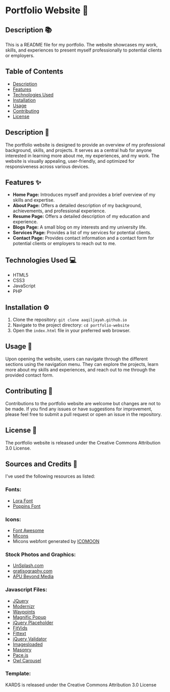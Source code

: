 <!DOCTYPE html>
<html lang="en">
<head>
  <meta charset="UTF-8">
  <meta name="viewport" content="width=device-width, initial-scale=1.0">
</head>
<body>
  <h1>Portfolio Website 🌟</h1>

  <h2>Description 📚</h2>
  <p>This is a README file for my portfolio. The website showcases my work, skills, and experiences to present myself professionally to potential clients or employers.</p>

  <h2>Table of Contents</h2>
  <ul>
    <li><a href="#description">Description</a></li>
    <li><a href="#features">Features</a></li>
    <li><a href="#technologies-used">Technologies Used</a></li>
    <li><a href="#installation">Installation</a></li>
    <li><a href="#usage">Usage</a></li>
    <li><a href="#contributing">Contributing</a></li>
    <li><a href="#license">License</a></li>
  </ul>

  <h2 id="description">Description 📝</h2>
  <p>The portfolio website is designed to provide an overview of my professional background, skills, and projects. It serves as a central hub for anyone interested in learning more about me, my experiences, and my work. The website is visually appealing, user-friendly, and optimized for responsiveness across various devices.</p>

  <h2 id="features">Features ✨</h2>
  <ul>
    <li><strong>Home Page:</strong> Introduces myself and provides a brief overview of my skills and expertise.</li>
    <li><strong>About Page:</strong> Offers a detailed description of my background, achievements, and professional experience.</li>
    <li><strong>Resume Page:</strong> Offers a detailed description of my education and experience.</li>
    <li><strong>Blogs Page:</strong> A small blog on my interests and my university life.</li>
    <li><strong>Services Page:</strong> Provides a list of my services for potential clients.</li>
    <li><strong>Contact Page:</strong> Provides contact information and a contact form for potential clients or employers to reach out to me.</li>
  </ul>

  <h2 id="technologies-used">Technologies Used 💻</h2>
  <ul>
    <li>HTML5</li>
    <li>CSS3</li>
    <li>JavaScript</li>
    <li>PHP</li>
  </ul>

  <h2 id="installation">Installation ⚙️</h2>
  <ol>
    <li>Clone the repository: <code>git clone aaqiljayah.github.io</code></li>
    <li>Navigate to the project directory: <code>cd portfolio-website</code></li>
    <li>Open the <code>index.html</code> file in your preferred web browser.</li>
  </ol>

  <h2 id="usage">Usage 🚀</h2>
  <p>Upon opening the website, users can navigate through the different sections using the navigation menu. They can explore the projects, learn more about my skills and experiences, and reach out to me through the provided contact form.</p>

  <h2 id="contributing">Contributing 🤝</h2>
  <p>Contributions to the portfolio website are welcome but changes are not to be made. If you find any issues or have suggestions for improvement, please feel free to submit a pull request or open an issue in the repository.</p>

  <h2 id="license">License 📜</h2>
  <p>The portfolio website is released under the Creative Commons Attribution 3.0 License.</p>

  <h2>Sources and Credits 🙏</h2>
  <p>I've used the following resources as listed:</p>

  <h3>Fonts:</h3>
  <ul>
    <li><a href="https://www.google.com/fonts/specimen/Lora">Lora Font</a></li>
    <li><a href="https://www.google.com/fonts/specimen/Poppins">Poppins Font</a></li>
  </ul>

  <h3>Icons:</h3>
  <ul>
    <li><a href="http://fortawesome.github.io/Font-Awesome/">Font Awesome</a></li>
    <li><a href="http://geticonjar.com/freebies/231-micons/">Micons</a></li>
    <li>Micons webfont generated by <a href="https://icomoon.io/">ICOMOON</a></li>
  </ul>

  <h3>Stock Photos and Graphics:</h3>
  <ul>
   <li><a href="http://unsplash.com/">UnSplash.com</a></li>
    <li><a href="http://www.gratisography.com/">gratisography.com</a></li>
    <li><a href="https://www.facebook.com/APUBeyondMedia">APU Beyond Media</a></li>
  </ul>

  <h3>Javascript Files:</h3>
  <ul>
    <li><a href="http://jquery.com/">JQuery</a></li>
    <li><a href="http://modernizr.com/">Modernizr</a></li>
    <li><a href="http://imakewebthings.com/jquery-waypoints/">Waypoints</a></li>
    <li><a href="http://dimsemenov.com/plugins/magnific-popup/">Magnific Popup</a></li>
    <li><a href="https://github.com/mathiasbynens/jquery-placeholder">jQuery Placeholder</a></li>
    <li><a href="http://fitvidsjs.com/">FitVids</a></li>
    <li><a href="http://fittextjs.com/">Fittext</a></li>
    <li><a href="http://jqueryvalidation.org/">jQuery Validator</a></li>
    <li><a href="http://imagesloaded.desandro.com/">Imagesloaded</a></li>
    <li><a href="http://masonry.desandro.com">Masonry</a></li>
    <li><a href="http://github.hubspot.com/pace/">Pace.js</a></li>
    <li><a href="http://www.owlgraphic.com/owlcarousel/">Owl Carousel</a></li>
  </ul>

  <h3>Template:</h3>
  <p>KARDS is released under the Creative Commons Attribution 3.0 License</p>
</body>
</html>

